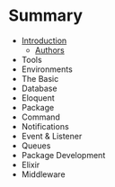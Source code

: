 # Summary

* [Introduction](README.md)
   * [Authors](authors.md)
* Tools
* Environments
* The Basic
* Database
* Eloquent
* Package
* Command
* Notifications
* Event & Listener
* Queues
* Package Development
* Elixir
* Middleware

